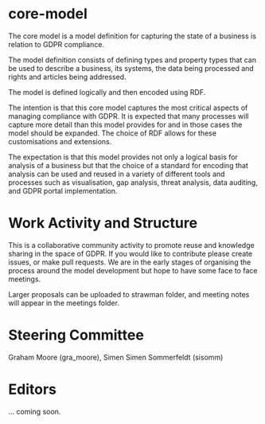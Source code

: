 # core-model

The core model is a model definition for capturing the state of a business is relation to GDPR compliance.

The model definition consists of defining types and property types that can be used to describe a business, its systems, the data being processed and rights and articles being addressed. 

The model is defined logically and then encoded using RDF.

The intention is that this core model captures the most critical aspects of managing compliance with GDPR. It is expected that many processes will capture more detail than this model provides for and in those cases the model should be expanded. The choice of RDF allows for these customisations and extensions.

The expectation is that this model provides not only a logical basis for analysis of a business but that the choice of a standard for encoding that analysis can be used and reused in a variety of different tools and processes such as visualisation, gap analysis, threat analysis, data auditing, and GDPR portal implementation.

# Work Activity and Structure

This is a collaborative community activity to promote reuse and knowledge sharing in the space of GDPR. If you would like to contribute please create issues, or make pull requests. We are in the early stages of organising the process around the model development but hope to have some face to face meetings.   

Larger proposals can be uploaded to strawman folder, and meeting notes will appear in the meetings folder.

# Steering Committee

Graham Moore (gra_moore), Simen Simen Sommerfeldt (sisomm)


# Editors

... coming soon.









